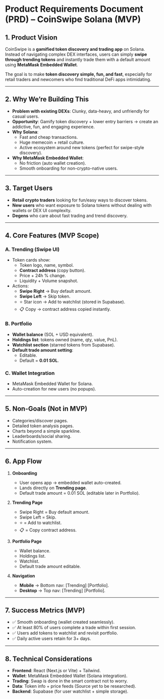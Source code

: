 # Product Requirements Document (PRD) – CoinSwipe Solana (MVP)

## 1. Product Vision
CoinSwipe is a **gamified token discovery and trading app** on Solana. Instead of navigating complex DEX interfaces, users can simply **swipe through trending tokens** and instantly trade them with a default amount using **MetaMask Embedded Wallet**.

The goal is to make **token discovery simple, fun, and fast**, especially for retail traders and newcomers who find traditional DeFi apps intimidating.

---

## 2. Why We’re Building This
- **Problem with existing DEXs**: Clunky, data-heavy, and unfriendly for casual users.  
- **Opportunity**: Gamify token discovery + lower entry barriers → create an addictive, fun, and engaging experience.  
- **Why Solana**:  
  - Fast and cheap transactions.  
  - Huge memecoin + retail culture.  
  - Active ecosystem around new tokens (perfect for swipe-style discovery).  
- **Why MetaMask Embedded Wallet**:  
  - No friction (auto wallet creation).  
  - Smooth onboarding for non-crypto-native users.  

---

## 3. Target Users
- **Retail crypto traders** looking for fun/easy ways to discover tokens.  
- **New users** who want exposure to Solana tokens without dealing with wallets or DEX UI complexity.  
- **Degens** who care about fast trading and trend discovery.  

---

## 4. Core Features (MVP Scope)

### A. Trending (Swipe UI)
- Token cards show:  
  - Token logo, name, symbol.  
  - **Contract address** (copy button).  
  - Price + 24h % change.  
  - Liquidity + Volume snapshot.  
- Actions:  
  - **Swipe Right** → Buy default amount.  
  - **Swipe Left** → Skip token.  
  - ⭐ Star icon → Add to watchlist (stored in Supabase).  
  - 📋 Copy → contract address copied instantly.  

### B. Portfolio
- **Wallet balance** (SOL + USD equivalent).  
- **Holdings list**: tokens owned (name, qty, value, PnL).  
- **Watchlist section** (starred tokens from Supabase).  
- **Default trade amount setting**:  
  - Editable.  
  - Default = **0.01 SOL**.  

### C. Wallet Integration
- MetaMask Embedded Wallet for Solana.  
- Auto-creation for new users (no popups).  

---

## 5. Non-Goals (Not in MVP)
- Categories/discover pages.  
- Detailed token analysis pages.  
- Charts beyond a simple sparkline.  
- Leaderboards/social sharing.  
- Notification system.  

---

## 6. App Flow
1. **Onboarding**  
   - User opens app → embedded wallet auto-created.  
   - Lands directly on **Trending page**.  
   - Default trade amount = 0.01 SOL (editable later in Portfolio).  

2. **Trending Page**  
   - Swipe Right = Buy default amount.  
   - Swipe Left = Skip.  
   - ⭐ = Add to watchlist.  
   - 📋 = Copy contract address.  

3. **Portfolio Page**  
   - Wallet balance.  
   - Holdings list.  
   - Watchlist.  
   - Default trade amount editable.  

4. **Navigation**  
   - **Mobile** → Bottom nav: [Trending] [Portfolio].  
   - **Desktop** → Top nav: [Trending] [Portfolio].  

---

## 7. Success Metrics (MVP)
- ✅ Smooth onboarding (wallet created seamlessly).  
- ✅ At least 80% of users complete a trade within first session.  
- ✅ Users add tokens to watchlist and revisit portfolio.  
- ✅ Daily active users retain for 3+ days.  

---

## 8. Technical Considerations
- **Frontend**: React (Next.js or Vite) + Tailwind.  
- **Wallet**: MetaMask Embedded Wallet (Solana integration).  
- **Trading**: Swap is done in the smart contract not to worry.
- **Data**: Token info + price feeds (Source yet to be researched).  
- **Backend**: Supabase (for user watchlist + simple storage).  
